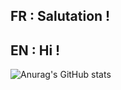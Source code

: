 ## FR : Salutation ! 
## EN : Hi !

![Anurag's GitHub stats](https://github-readme-stats.vercel.app/api?username=chaweb&show_icons=true&theme=tokyonight)
